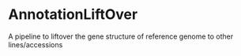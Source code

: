 # AnnotationLiftOver
A pipeline to liftover the gene structure of reference genome to other lines/accessions
